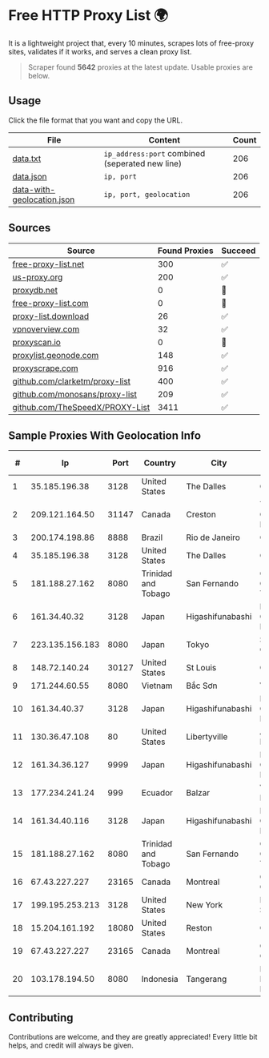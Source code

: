 
# Free HTTP Proxy List 🌍

It is a lightweight project that, every 10 minutes, scrapes lots of free-proxy sites, validates if it works, and serves a clean proxy list.


> Scraper found **5642** proxies at the latest update. Usable proxies are below.

## Usage

Click the file format that you want and copy the URL.


|File|Content|Count|
|----|-------|-----|
|[data.txt](https://raw.githubusercontent.com/themiralay/Proxy-List-World/master/data.txt)|`ip_address:port` combined (seperated new line)|206|
|[data.json](https://raw.githubusercontent.com/themiralay/Proxy-List-World/master/data.json)|`ip, port`|206|
|[data-with-geolocation.json](https://raw.githubusercontent.com/themiralay/Proxy-List-World/master/data-with-geolocation.json)|`ip, port, geolocation`|206|

## Sources

|Source|Found Proxies|Succeed|
|------|-------------|-------|
|[free-proxy-list.net](https://free-proxy-list.net)|300|✅|
|[us-proxy.org](https://www.us-proxy.org)|200|✅|
|[proxydb.net](http://proxydb.net)|0|🚫|
|[free-proxy-list.com](https://free-proxy-list.com/?page=&port=&type%5B%5D=http&type%5B%5D=https&up_time=0&search=Search)|0|🚫|
|[proxy-list.download](https://www.proxy-list.download/HTTP)|26|✅|
|[vpnoverview.com](https://vpnoverview.com/privacy/anonymous-browsing/free-proxy-servers)|32|✅|
|[proxyscan.io](https://www.proxyscan.io)|0|🚫|
|[proxylist.geonode.com](https://proxylist.geonode.com/api/proxy-list?limit=300&page=1&sort_by=lastChecked&sort_type=desc&protocols=http,https)|148|✅|
|[proxyscrape.com](https://api.proxyscrape.com/v2/?request=displayproxies&protocol=http&timeout=10000&country=all&ssl=all&anonymity=all)|916|✅|
|[github.com/clarketm/proxy-list](https://raw.githubusercontent.com/clarketm/proxy-list/master/proxy-list-raw.txt)|400|✅|
|[github.com/monosans/proxy-list](https://raw.githubusercontent.com/monosans/proxy-list/main/proxies/http.txt)|209|✅|
|[github.com/TheSpeedX/PROXY-List](https://raw.githubusercontent.com/TheSpeedX/PROXY-List/master/http.txt)|3411|✅|


## Sample Proxies With Geolocation Info

|#|Ip|Port|Country|City|Internet Service Provider|
|-|--|----|-------|----|-------------------------|
|1|35.185.196.38|3128|United States|The Dalles|Google LLC|
|2|209.121.164.50|31147|Canada|Creston|TELUS Communications Inc.|
|3|200.174.198.86|8888|Brazil|Rio de Janeiro|Claro S.A|
|4|35.185.196.38|3128|United States|The Dalles|Google LLC|
|5|181.188.27.162|8080|Trinidad and Tobago|San Fernando|Columbus Communications Trinidad Limited.|
|6|161.34.40.32|3128|Japan|Higashifunabashi|NTT PC Communications, Inc.|
|7|223.135.156.183|8080|Japan|Tokyo|So-net Corporation|
|8|148.72.140.24|30127|United States|St Louis|GoDaddy.com|
|9|171.244.60.55|8080|Vietnam|Bắc Sơn|VIETEL|
|10|161.34.40.37|3128|Japan|Higashifunabashi|NTT PC Communications, Inc.|
|11|130.36.47.108|80|United States|Libertyville|Abbott Laboratories|
|12|161.34.36.127|9999|Japan|Higashifunabashi|NTT PC Communications, Inc.|
|13|177.234.241.24|999|Ecuador|Balzar|Vasquez Burgos Livington|
|14|161.34.40.116|3128|Japan|Higashifunabashi|NTT PC Communications, Inc.|
|15|181.188.27.162|8080|Trinidad and Tobago|San Fernando|Columbus Communications Trinidad Limited.|
|16|67.43.227.227|23165|Canada|Montreal|GloboTech Communications|
|17|199.195.253.213|3128|United States|New York|FranTech Solutions|
|18|15.204.161.192|18080|United States|Reston|OVH SAS|
|19|67.43.227.227|23165|Canada|Montreal|GloboTech Communications|
|20|103.178.194.50|8080|Indonesia|Tangerang|PT Jaringan Keluarga Bersama|



## Contributing

Contributions are welcome, and they are greatly appreciated! Every
little bit helps, and credit will always be given.

